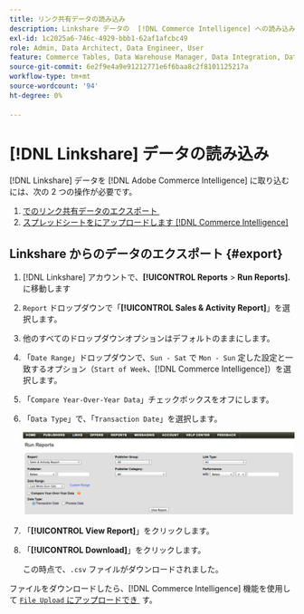 ```yaml
---
title: リンク共有データの読み込み
description: Linkshare データの  [!DNL Commerce Intelligence] への読み込みについて説明します。
exl-id: 1c2025a6-746c-4929-bbb1-62af1afcbc49
role: Admin, Data Architect, Data Engineer, User
feature: Commerce Tables, Data Warehouse Manager, Data Integration, Data Import/Export
source-git-commit: 6e2f9e4a9e91212771e6f6baa8c2f8101125217a
workflow-type: tm+mt
source-wordcount: '94'
ht-degree: 0%

---
```


# [!DNL Linkshare] データの読み込み

[!DNL Linkshare] データを [!DNL Adobe Commerce Intelligence] に取り込むには、次の 2 つの操作が必要です。

1. [でのリンク共有データのエクスポート &#x200B;](#export)
1. [スプレッドシートをにアップロードします  [!DNL Commerce Intelligence]](../connecting-data/using-file-uploader.md)

## Linkshare からのデータのエクスポート {#export}

1. [!DNL Linkshare] アカウントで、**[!UICONTROL Reports** > **Run Reports].** に移動します

1. `Report` ドロップダウンで「**[!UICONTROL Sales & Activity Report]**」を選択します。

1. 他のすべてのドロップダウンオプションはデフォルトのままにします。

1. 「`Date Range`」ドロップダウンで、`Sun - Sat` で `Mon - Sun` 定した設定と一致するオプション（`Start of Week`、[!DNL Commerce Intelligence]）を選択します。

1. 「`Compare Year-Over-Year Data`」チェックボックスをオフにします。

1. 「`Data Type`」で、「`Transaction Date`」を選択します。

   ![importing\_linkshare\_data.png](../../../assets/importing_linkshare_data.png)

1. 「**[!UICONTROL View Report]**」をクリックします。

1. 「**[!UICONTROL Download]**」をクリックします。

   この時点で、`.csv` ファイルがダウンロードされました。

ファイルをダウンロードしたら、[!DNL Commerce Intelligence] 機能を使用して [`File Upload` にアップロードでき &#x200B;](../connecting-data/using-file-uploader.md) す。
